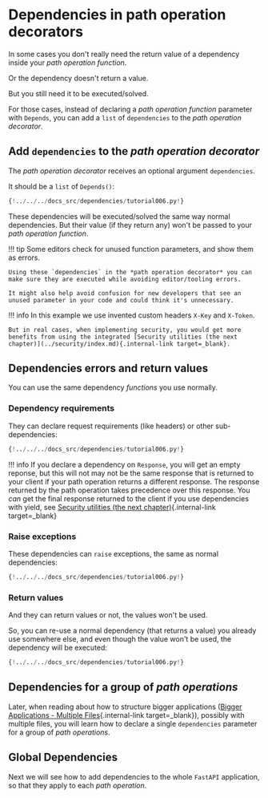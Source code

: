 # Dependencies in path operation decorators

In some cases you don't really need the return value of a dependency inside your *path operation function*.

Or the dependency doesn't return a value.

But you still need it to be executed/solved.

For those cases, instead of declaring a *path operation function* parameter with `Depends`, you can add a `list` of `dependencies` to the *path operation decorator*.

## Add `dependencies` to the *path operation decorator*

The *path operation decorator* receives an optional argument `dependencies`.

It should be a `list` of `Depends()`:

```Python hl_lines="17"
{!../../../docs_src/dependencies/tutorial006.py!}
```

These dependencies will be executed/solved the same way normal dependencies. But their value (if they return any) won't be passed to your *path operation function*.

!!! tip
    Some editors check for unused function parameters, and show them as errors.

    Using these `dependencies` in the *path operation decorator* you can make sure they are executed while avoiding editor/tooling errors.

    It might also help avoid confusion for new developers that see an unused parameter in your code and could think it's unnecessary.

!!! info
    In this example we use invented custom headers `X-Key` and `X-Token`.

    But in real cases, when implementing security, you would get more benefits from using the integrated [Security utilities (the next chapter)](../security/index.md){.internal-link target=_blank}.

## Dependencies errors and return values

You can use the same dependency *functions* you use normally.

### Dependency requirements

They can declare request requirements (like headers) or other sub-dependencies:

```Python hl_lines="6  11"
{!../../../docs_src/dependencies/tutorial006.py!}
```

!!! info
    If you declare a dependency on `Response`, you will get an empty reponse, but this will not may not be the same response that is returned to your client if your path operation returns a different response.
    The response returned by the path operation takes precedence over this response.
    You *can* get the final response returned to the client if you use dependencies with yield, see [Security utilities (the next chapter)](../security/index.md){.internal-link target=_blank}


### Raise exceptions

These dependencies can `raise` exceptions, the same as normal dependencies:

```Python hl_lines="8  13"
{!../../../docs_src/dependencies/tutorial006.py!}
```

### Return values

And they can return values or not, the values won't be used.

So, you can re-use a normal dependency (that returns a value) you already use somewhere else, and even though the value won't be used, the dependency will be executed:

```Python hl_lines="9  14"
{!../../../docs_src/dependencies/tutorial006.py!}
```

## Dependencies for a group of *path operations*

Later, when reading about how to structure bigger applications ([Bigger Applications - Multiple Files](../../tutorial/bigger-applications.md){.internal-link target=_blank}), possibly with multiple files, you will learn how to declare a single `dependencies` parameter for a group of *path operations*.

## Global Dependencies

Next we will see how to add dependencies to the whole `FastAPI` application, so that they apply to each *path operation*.
